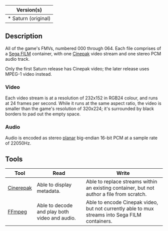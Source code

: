 | Version(s) |
| ---------- |
| * Saturn (original) |

## Description

All of the game's FMVs, numbered 000 through 064.
Each file comprises of a [Sega FILM](https://wiki.multimedia.cx/index.php?title=Sega_FILM) container, with one [Cinepak](https://wiki.multimedia.cx/index.php/Cinepak) video stream and one stereo PCM audio track.

Only the first Saturn release has Cinepak video; the later release uses MPEG-1 video instead.

### Video

Each video stream is at a resolution of 232x152 in RGB24 colour, and runs at 24 frames per second.
While it runs at the same aspect ratio, the video is smaller than the game's resolution of 320x224; it's surrounded by black borders to pad out the empty space.

### Audio

Audio is encoded as stereo [planar](https://www.ffmpeg.org/doxygen/2.5/group__lavu__sampfmts.html#gaf9a51ca15301871723577c730b5865c5) big-endian 16-bit PCM at a sample rate of 22050Hz.

## Tools

| Tool | Read | Write |
| ---- | ---- | ----- |
| [Cinerepak](https://github.com/mistydemeo/cinerepak) | Able to display metadata. | Able to replace streams within an existing container, but not author a file from scratch. |
| [FFmpeg](https://www.ffmpeg.org) | Able to decode and play both video and audio. | Able to encode Cinepak video, but not currently able to mux streams into Sega FILM containers. |
